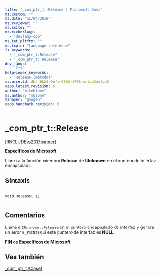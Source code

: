 ```yaml
---
title: "_com_ptr_t::Release | Microsoft Docs"
ms.custom: ""
ms.date: "11/04/2016"
ms.reviewer: ""
ms.suite: ""
ms.technology: 
  - "devlang-cpp"
ms.tgt_pltfrm: ""
ms.topic: "language-reference"
f1_keywords: 
  - "_com_ptr_t.Release"
  - "_com_ptr_t::Release"
dev_langs: 
  - "C++"
helpviewer_keywords: 
  - "Release (método)"
ms.assetid: db448b34-0efa-4f02-b701-ad1ca3ae6ca5
caps.latest.revision: 6
author: "mikeblome"
ms.author: "mblome"
manager: "ghogen"
caps.handback.revision: 6
---
```

# _com_ptr_t::Release
[!INCLUDE[vs2017banner](../assembler/inline/includes/vs2017banner.md)]

**Específicos de Microsoft**  
  
 Llama a la función miembro **Release** de **IUnknown** en el puntero de interfaz encapsulado.  
  
## Sintaxis  
  
```  
  
void Release( );  
  
```  
  
## Comentarios  
 Llama a `IUnknown::Release` en el puntero encapsulado de interfaz y genera un error `E_POINTER` si este puntero de interfaz es **NULL**.  
  
 **FIN de Específicos de Microsoft**  
  
## Vea también  
 [\_com\_ptr\_t \(Clase\)](../cpp/com-ptr-t-class.md)